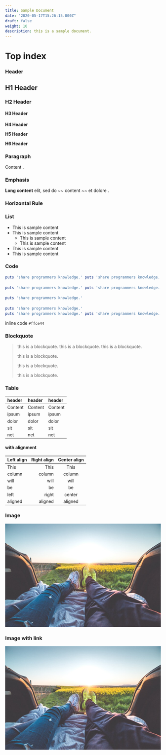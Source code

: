 ```yaml
---
title: Sample Document
date: "2020-05-17T15:26:15.000Z"
draft: false
weight: 10
description: this is a sample document.
---
```


# Top index

### Header

## H1 Header

### H2 Header

#### H3 Header

**H4 Header**

**H5 Header**

**H6 Header**

### Paragraph

Content .

### Emphasis

**Long content** elit, sed do ~~ content ~~ et dolore .

### Horizontal Rule

### List

- This is sample content
- This is sample content
  - This is sample content
  - This is sample content
- This is sample content
- This is sample content

### Code

```ruby
puts 'share programmers knowledge.' puts 'share programmers knowledge.'

puts 'share programmers knowledge.' puts 'share programmers knowledge.'

puts 'share programmers knowledge.'

puts 'share programmers knowledge.'
puts 'share programmers knowledge.' puts 'share programmers knowledge.'
```

inline code `#ffce44`

### Blockquote

> this is a blockquote. this is a blockquote. this is a blockquote.
>
> this is a blockquote.
>
> this is a blockquote.
>
> this is a blockquote.

### Table

| header  | header  | header  |
| :------ | :------ | :------ |
| Content | Content | Content |
| ipsum   | ipsum   | ipsum   |
| dolor   | dolor   | dolor   |
| sit     | sit     | sit     |
| net     | net     | net     |

#### with alignment

| Left align | Right align | Center align |
| :--------- | ----------: | :----------: |
| This       |        This |     This     |
| column     |      column |    column    |
| will       |        will |     will     |
| be         |          be |      be      |
| left       |       right |    center    |
| aligned    |     aligned |   aligned    |

### Image

![sample](../../images/pexels-photo-196666.jpeg)

### Image with link

![![2 People Sitting With View of Yellow Flowers during Daytime](../../images/pexels-photo-196666.jpeg)](../../images/pexels-photo-196666.jpeg)
